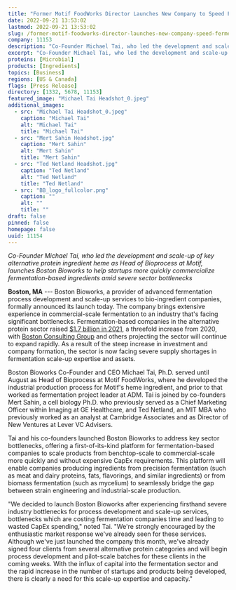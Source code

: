 ```yaml
---
title: "Former Motif FoodWorks Director Launches New Company to Speed Fermentation Scale-Up for Alt Protein Startups"
date: 2022-09-21 13:53:02
lastmod: 2022-09-21 13:53:02
slug: /former-motif-foodworks-director-launches-new-company-speed-fermentation-scale-alt-protein
company: 11153
description: "Co-Founder Michael Tai, who led the development and scale-up of key alternative protein ingredient heme as Head of Bioprocess at Motif, launches Boston Bioworks to help startups more quickly commercialize fermentation-based ingredients amid severe sector bottlenecks"
excerpt: "Co-Founder Michael Tai, who led the development and scale-up of key alternative protein ingredient heme as Head of Bioprocess at Motif, launches Boston Bioworks to help startups more quickly commercialize fermentation-based ingredients amid severe sector bottlenecks"
proteins: [Microbial]
products: [Ingredients]
topics: [Business]
regions: [US & Canada]
flags: [Press Release]
directory: [1332, 5678, 11153]
featured_image: "Michael Tai Headshot_0.jpeg"
additional_images:
  - src: "Michael Tai Headshot_0.jpeg"
    caption: "Michael Tai"
    alt: "Michael Tai"
    title: "Michael Tai"
  - src: "Mert Sahin Headshot.jpg"
    caption: "Mert Sahin"
    alt: "Mert Sahin"
    title: "Mert Sahin"
  - src: "Ted Netland Headshot.jpg"
    caption: "Ted Netland"
    alt: "Ted Netland"
    title: "Ted Netland"
  - src: "BB_logo_fullcolor.png"
    caption: ""
    alt: ""
    title: ""
draft: false
pinned: false
homepage: false
uuid: 11154
---
```

*Co-Founder Michael Tai, who led the development and scale-up of key
alternative protein ingredient heme as Head of Bioprocess at Motif,
launches Boston Bioworks to help startups more quickly commercialize
fermentation-based ingredients amid severe sector bottlenecks*

**Boston, MA** --- Boston Bioworks, a provider of advanced fermentation
process development and scale-up services to bio-ingredient companies,
formally announced its launch today. The company brings extensive
experience in commercial-scale fermentation to an industry that's facing
significant bottlenecks. Fermentation-based companies in the alternative
protein sector raised [\$1.7 billion in
2021](https://techcrunch.com/2022/06/15/investors-salivate-over-food-tech-companies-perfecting-precision-fermentation/),
a threefold increase from 2020, with [Boston Consulting
Group](https://www.bcg.com/press/23march2021-alternative-protein-market-reach-290-billion-by-2035)
and others projecting the sector will continue to expand rapidly. As a
result of the steep increase in investment and company formation, the
sector is now facing severe supply shortages in fermentation scale-up
expertise and assets.

Boston Bioworks Co-Founder and CEO Michael Tai, Ph.D. served until
August as Head of Bioprocess at Motif FoodWorks, where he developed the
industrial production process for Motif's heme ingredient, and prior to
that worked as fermentation project leader at ADM. Tai is joined by
co-founders Mert Sahin, a cell biology Ph.D. who previously served as a
Chief Marketing Officer within Imaging at GE Healthcare, and Ted
Netland, an MIT MBA who previously worked as an analyst at Cambridge
Associates and as Director of New Ventures at Lever VC Advisers.

Tai and his co-founders launched Boston Bioworks to address key sector
bottlenecks, offering a first-of-its-kind platform for
fermentation-based companies to scale products from benchtop-scale to
commercial-scale more quickly and without expensive CapEx requirements.
This platform will enable companies producing ingredients from precision
fermentation (such as meat and dairy proteins, fats, flavorings, and
similar ingredients) or from biomass fermentation (such as mycelium) to
seamlessly bridge the gap between strain engineering and
industrial-scale production.

"We decided to launch Boston Bioworks after experiencing firsthand
severe industry bottlenecks for process development and scale-up
services, bottlenecks which are costing fermentation companies time and
leading to wasted CapEx spending," noted Tai. "We're strongly encouraged
by the enthusiastic market response we've already seen for these
services. Although we've just launched the company this month, we've
already signed four clients from several alternative protein categories
and will begin process development and pilot-scale batches for these
clients in the coming weeks. With the influx of capital into the
fermentation sector and the rapid increase in the number of startups and
products being developed, there is clearly a need for this scale-up
expertise and capacity."
